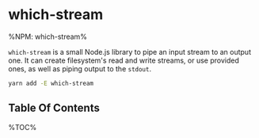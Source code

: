 # which-stream

%NPM: which-stream%

`which-stream` is a small Node.js library to pipe an input stream to an output one. It can create filesystem's read and write streams, or use provided ones, as well as piping output to the `stdout`.

```sh
yarn add -E which-stream
```

## Table Of Contents

%TOC%
